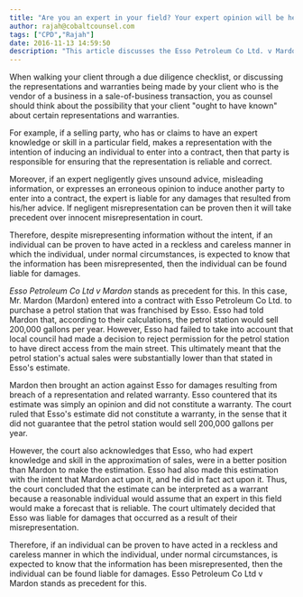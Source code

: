 ```yaml
---
title: "Are you an expert in your field? Your expert opinion will be held as a representation"
author: rajah@cobaltcounsel.com
tags: ["CPD","Rajah"]
date: 2016-11-13 14:59:50
description: "This article discusses the Esso Petroleum Co Ltd. v Mardon, in a case which exemplifies that if an expert negligently gives unsound advice or misleading information to induce another party to enter into a contract, that expert is liable for any damages that resulted from their advice."
---
```


When walking your client through a due diligence checklist, or discussing the representations and warranties being made by your client who is the vendor of a business in a sale-of-business transaction, you as counsel should think about the possibility that your client "ought to have known" about certain representations and warranties.

For example, if a selling party, who has or claims to have an expert knowledge or skill in a particular field, makes a representation with the intention of inducing an individual to enter into a contract, then that party is responsible for ensuring that the representation is reliable and correct.

Moreover, if an expert negligently gives unsound advice, misleading information, or expresses an erroneous opinion to induce another party to enter into a contract, the expert is liable for any damages that resulted from his/her advice. If negligent misrepresentation can be proven then it will take precedent over innocent misrepresentation in court.

Therefore, despite misrepresenting information without the intent, if an individual can be proven to have acted in a reckless and careless manner in which the individual, under normal circumstances, is expected to know that the information has been misrepresented, then the individual can be found liable for damages.

*Esso Petroleum Co Ltd v Mardon* stands as precedent for this. In this case, Mr. Mardon (Mardon) entered into a contract with Esso Petroleum Co Ltd. to purchase a petrol station that was franchised by Esso. Esso had told Mardon that, according to their calculations, the petrol station would sell 200,000 gallons per year. However, Esso had failed to take into account that local council had made a decision to reject permission for the petrol station to have direct access from the main street. This ultimately meant that the petrol station's actual sales were substantially lower than that stated in Esso's estimate.

Mardon then brought an action against Esso for damages resulting from breach of a representation and related warranty. Esso countered that its estimate was simply an opinion and did not constitute a warranty. The court ruled that Esso's estimate did not constitute a warranty, in the sense that it did not guarantee that the petrol station would sell 200,000 gallons per year. 

However, the court also acknowledges that Esso, who had expert knowledge and skill in the approximation of sales, were in a better position than Mardon to make the estimation. Esso had also made this estimation with the intent that Mardon act upon it, and he did in fact act upon it. Thus, the court concluded that the estimate can be interpreted as a warrant because a reasonable individual would assume that an expert in this field would make a forecast that is reliable. The court ultimately decided that Esso was liable for damages that occurred as a result of their misrepresentation.

Therefore, if an individual can be proven to have acted in a reckless and careless manner in which the individual, under normal circumstances, is expected to know that the information has been misrepresented, then the individual can be found liable for damages. Esso Petroleum Co Ltd v Mardon stands as precedent for this.
